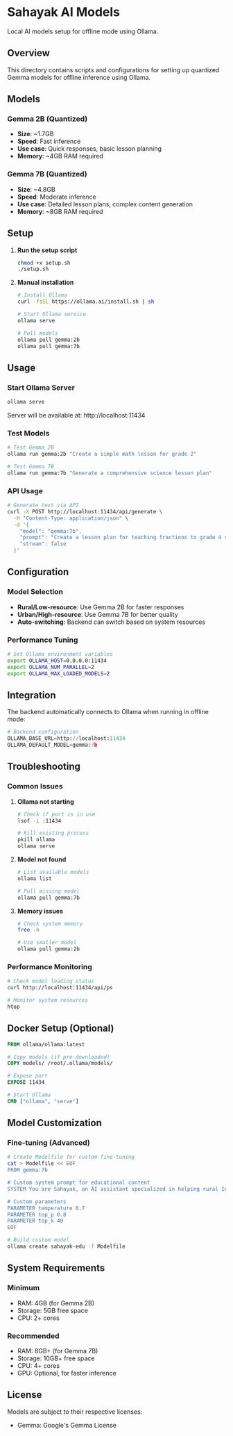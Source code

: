# Sahayak AI Models

Local AI models setup for offline mode using Ollama.

## Overview

This directory contains scripts and configurations for setting up quantized Gemma models for offline inference using Ollama.

## Models

### Gemma 2B (Quantized)
- **Size**: ~1.7GB
- **Speed**: Fast inference
- **Use case**: Quick responses, basic lesson planning
- **Memory**: ~4GB RAM required

### Gemma 7B (Quantized)
- **Size**: ~4.8GB  
- **Speed**: Moderate inference
- **Use case**: Detailed lesson plans, complex content generation
- **Memory**: ~8GB RAM required

## Setup

1. **Run the setup script**
   ```bash
   chmod +x setup.sh
   ./setup.sh
   ```

2. **Manual installation**
   ```bash
   # Install Ollama
   curl -fsSL https://ollama.ai/install.sh | sh
   
   # Start Ollama service
   ollama serve
   
   # Pull models
   ollama pull gemma:2b
   ollama pull gemma:7b
   ```

## Usage

### Start Ollama Server
```bash
ollama serve
```
Server will be available at: http://localhost:11434

### Test Models
```bash
# Test Gemma 2B
ollama run gemma:2b "Create a simple math lesson for grade 2"

# Test Gemma 7B
ollama run gemma:7b "Generate a comprehensive science lesson plan"
```

### API Usage
```bash
# Generate text via API
curl -X POST http://localhost:11434/api/generate \
  -H "Content-Type: application/json" \
  -d '{
    "model": "gemma:7b",
    "prompt": "Create a lesson plan for teaching fractions to grade 4 students",
    "stream": false
  }'
```

## Configuration

### Model Selection
- **Rural/Low-resource**: Use Gemma 2B for faster responses
- **Urban/High-resource**: Use Gemma 7B for better quality
- **Auto-switching**: Backend can switch based on system resources

### Performance Tuning
```bash
# Set Ollama environment variables
export OLLAMA_HOST=0.0.0.0:11434
export OLLAMA_NUM_PARALLEL=2
export OLLAMA_MAX_LOADED_MODELS=2
```

## Integration

The backend automatically connects to Ollama when running in offline mode:

```python
# Backend configuration
OLLAMA_BASE_URL=http://localhost:11434
OLLAMA_DEFAULT_MODEL=gemma:7b
```

## Troubleshooting

### Common Issues

1. **Ollama not starting**
   ```bash
   # Check if port is in use
   lsof -i :11434
   
   # Kill existing process
   pkill ollama
   ollama serve
   ```

2. **Model not found**
   ```bash
   # List available models
   ollama list
   
   # Pull missing model
   ollama pull gemma:7b
   ```

3. **Memory issues**
   ```bash
   # Check system memory
   free -h
   
   # Use smaller model
   ollama pull gemma:2b
   ```

### Performance Monitoring
```bash
# Check model loading status
curl http://localhost:11434/api/ps

# Monitor system resources
htop
```

## Docker Setup (Optional)

```dockerfile
FROM ollama/ollama:latest

# Copy models (if pre-downloaded)
COPY models/ /root/.ollama/models/

# Expose port
EXPOSE 11434

# Start Ollama
CMD ["ollama", "serve"]
```

## Model Customization

### Fine-tuning (Advanced)
```bash
# Create Modelfile for custom fine-tuning
cat > Modelfile << EOF
FROM gemma:7b

# Custom system prompt for educational content
SYSTEM You are Sahayak, an AI assistant specialized in helping rural Indian teachers create educational content for multi-grade classrooms.

# Custom parameters
PARAMETER temperature 0.7
PARAMETER top_p 0.8
PARAMETER top_k 40
EOF

# Build custom model
ollama create sahayak-edu -f Modelfile
```

## System Requirements

### Minimum
- RAM: 4GB (for Gemma 2B)
- Storage: 5GB free space
- CPU: 2+ cores

### Recommended
- RAM: 8GB+ (for Gemma 7B)
- Storage: 10GB+ free space
- CPU: 4+ cores
- GPU: Optional, for faster inference

## License

Models are subject to their respective licenses:
- Gemma: Google's Gemma License
